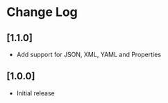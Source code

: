 # Change Log

## [1.1.0]
- Add support for JSON, XML, YAML and Properties

## [1.0.0]
- Initial release
